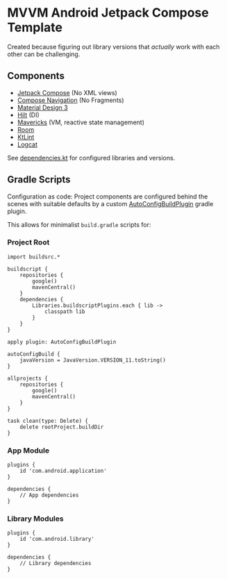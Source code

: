 
# MVVM Android Jetpack Compose Template

Created because figuring out library versions that _actually_ work with each other can be challenging.


## Components

* [Jetpack Compose](https://developer.android.com/jetpack/compose) (No XML views)
* [Compose Navigation](https://developer.android.com/jetpack/compose/navigation) (No Fragments)
* [Material Design 3](https://m3.material.io)
* [Hilt](https://dagger.dev/hilt/) (DI)
* [Mavericks](https://airbnb.io/mavericks/) (VM, reactive state management)
* [Room](https://developer.android.com/jetpack/androidx/releases/room)
* [KtLint](https://ktlint.github.io/)
* [Logcat](https://github.com/square/logcat)


See [dependencies.kt](buildSrc/src/main/java/buildsrc/dependencies.kt) for configured libraries and versions.


## Gradle Scripts

Configuration as code: Project components are configured behind the scenes with suitable defaults by a custom [AutoConfigBuildPlugin](buildSrc/src/main/java/buildsrc/AutoConfigBuildPlugin.kt) gradle plugin.


This allows for minimalist `build.gradle` scripts for:

### Project Root
```
import buildsrc.*

buildscript {
    repositories {
        google()
        mavenCentral()
    }
    dependencies {
        Libraries.buildscriptPlugins.each { lib ->
            classpath lib
        }
    }
}

apply plugin: AutoConfigBuildPlugin

autoConfigBuild {
    javaVersion = JavaVersion.VERSION_11.toString()
}

allprojects {
    repositories {
        google()
        mavenCentral()
    }
}

task clean(type: Delete) {
    delete rootProject.buildDir
}
```


### App Module

```
plugins {
    id 'com.android.application'
}

dependencies {
    // App dependencies
}
```


### Library Modules
```
plugins {
    id 'com.android.library'
}

dependencies {
    // Library dependencies
}
```
